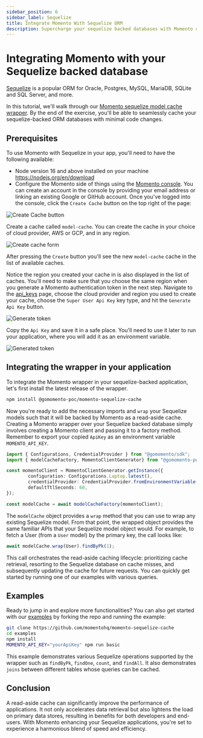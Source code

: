 ```yaml
---
sidebar_position: 6
sidebar_label: Sequelize
title: Integrate Momento With Sequelize ORM
description: Supercharge your sequelize backed databases with Momento cache
---
```


# Integrating Momento with your Sequelize backed database

[Sequelize](https://sequelize.org/) is a popular ORM for Oracle, Postgres, MySQL, MariaDB, SQLite and SQL Server, and more.

In this tutorial, we'll walk through our [Momento sequelize model cache wrapper](https://github.com/momentohq/momento-sequelize-cache). By the end of the exercise, you'll be able to seamlessly cache your sequelize-backed ORM databases with minimal code changes.

## Prerequisites

To use Momento with Sequelize in your app, you'll need to have the following available:

- Node version 16 and above installed on your machine https://nodejs.org/en/download
- Configure the Momento side of things using the [Momento console](https://console.gomomento.com). You can create an account in the console by providing your email address or linking an existing Google or GitHub account. Once you've logged into the console, click the `Create Cache` button on the top right of the page:

![Create Cache button](/img/console-create-cache.png)

Create a cache called `model-cache`. You can create the cache in your choice of cloud provider, AWS or GCP, and in any region.

![Create cache form](/img/console-create-cache-model-cache.png)

After pressing the `Create` button you'll see the new `model-cache` cache in the list of available caches.

Notice the region you created your cache in is also displayed in the list of caches. You'll need to make sure that you choose the same region when you generate a Momento authentication token in the next step. Navigate to the [api_keys](https://console.gomomento.com/api_keys) page, choose the cloud provider and region you used to create your cache, choose the `Super User Api Key` key type, and hit the `Generate Api Key` button.

![Generate token](/img/console-generate-api-key.png)

Copy the `Api Key` and save it in a safe place. You'll need to use it later to run your application, where you will add it as an environment variable.

![Generated token](/img/console-api-key-result.png)

## Integrating the wrapper in your application

To integrate the Momento wrapper in your sequelize-backed application, let's first install the latest release of the wrapper.

```bash
npm install @gomomento-poc/momento-sequelize-cache
```

Now you're ready to add the necessary imports and `wrap` your Sequelize models such that it will be backed by Momento as a read-aside cache.
Creating a Momento wrapper over your Sequelize backed database simply involves creating a Momento client and passing it to a factory method. Remember to export your copied `ApiKey` as an environment variable `MOMENTO_API_KEY`.

```typescript
import { Configurations, CredentialProvider } from "@gomomento/sdk";
import { modelCacheFactory, MomentoClientGenerator} from "@gomomento-poc/momento-sequelize-cache";

const momentoClient = MomentoClientGenerator.getInstance({
        configuration: Configurations.Laptop.latest(),
        credentialProvider: CredentialProvider.fromEnvironmentVariable({environmentVariableName: 'MOMENTO_API_KEY'}),
        defaultTtlSeconds: 60,    
});

const modelCache = await modelCacheFactory(momentoClient);
```

The `modelCache` object provides a `wrap` method that you can use to wrap any existing Sequelize model. From that point, the wrapped object provides the same familiar APIs that your Sequelize model object would. For example, to fetch a User (from a `User` model) by the primary key, the call looks like:

```typescript
await modelCache.wrap(User).findByPk(1);
```

This call orchestrates the read-aside caching lifecycle: prioritizing cache retrieval, resorting to the Sequelize database on cache misses, and subsequently updating the cache for future requests. You can quickly get started by running one of our examples with various queries.

## Examples

Ready to jump in and explore more functionalities? You can also get started with our [examples](https://github.com/momentohq/momento-sequelize-cache/tree/main/examples) by forking the repo and running the example:

```bash
git clone https://github.com/momentohq/momento-sequelize-cache
cd examples
npm install
MOMENTO_API_KEY="yourApiKey" npm run basic
```

This example demonstrates various Sequelize operations supported by the wrapper such as `findByPk`, `findOne`, `count`, and `findAll`. It also demonstrates `joins` between different tables whose queries can be cached.

## Conclusion

A read-aside cache can significantly improve the performance of applications. It not only accelerates data retrieval but also lightens the load on primary data stores, resulting in benefits for both developers and end-users. With Momento enhancing your Sequelize applications, you're set to experience a harmonious blend of speed and efficiency.
